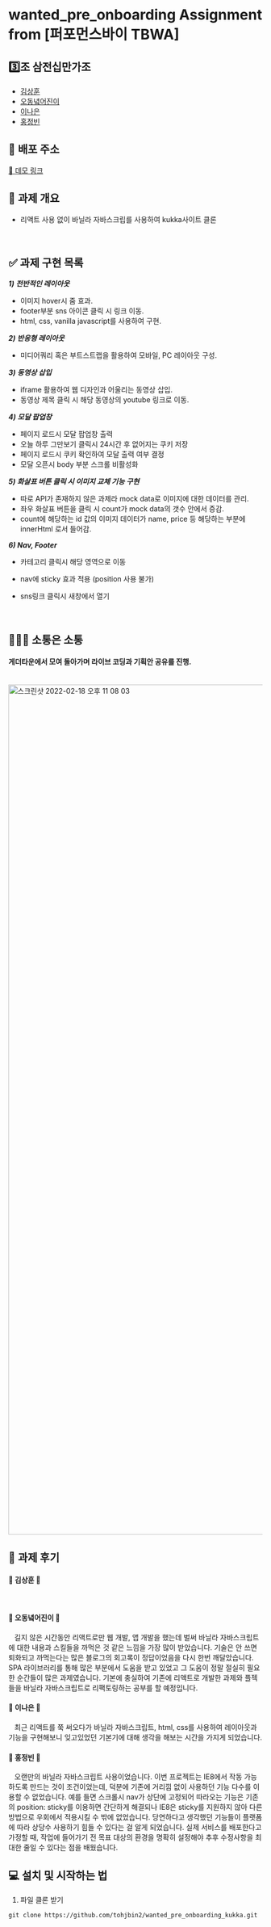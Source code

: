 # wanted_pre_onboarding Assignment from [퍼포먼스바이 TBWA]

## 3️⃣조 삼전십만가조

- [김상훈](https://github.com/Ho0on)
- [오동녘어진이](https://github.com/eojine94)
- [이나은](https://github.com/cotton-cotton)
- [홍정빈](https://github.com/tohjbin2)

## 🚀 배포 주소

[🔗 데모 링크](https://jovial-hodgkin-6ee749.netlify.app/)

## 🥑 과제 개요

- 리액트 사용 없이 바닐라 자바스크립를 사용하여 kukka사이트 클론

  <br>

## ✅ 과제 구현 목록

**_1) 전반적인 레이아웃_**

- 이미지 hover시 줌 효과.
- footer부분 sns 아이콘 클릭 시 링크 이동.
- html, css, vanilla javascript를 사용하여 구현.

**_2) 반응형 레이아웃_**

- 미디어쿼리 혹은 부트스트랩을 활용하여 모바일, PC 레이아웃 구성.

**_3) 동영상 삽입_**

- iframe 활용하여 웹 디자인과 어울리는 동영상 삽입.
- 동영상 제목 클릭 시 해당 동영상의 youtube 링크로 이동.

**_4) 모달 팝업창_**

- 페이지 로드시 모달 팝업창 출력
- 오늘 하루 그만보기 클릭시 24시간 후 없어지는 쿠키 저장
- 페이지 로드시 쿠키 확인하여 모달 출력 여부 결정
- 모달 오픈시 body 부분 스크롤 비활성화

**_5) 화살표 버튼 클릭 시 이미지 교체 기능 구현_**
- 따로 API가 존재하지 않은 과제라 mock data로 이미지에 대한 데이터를 관리.
- 좌우 화살표 버튼을 클릭 시 count가 mock data의 갯수 안에서 증감.
- count에 해당하는 id 값의 이미지 데이터가 name, price 등 해당하는 부분에 innerHtml 로서 들어감.

**_6) Nav, Footer_**
- 카테고리 클릭시 해당 영역으로 이동
- nav에 sticky 효과 적용 (position 사용 불가)
- sns링크 클릭시 새창에서 열기


  <br>

## 👨🏼‍💻 소통은 소통

#### 게더타운에서 모여 돌아가며 라이브 코딩과 기획안 공유를 진행.
  <br>

  <img width="1684" alt="스크린샷 2022-02-18 오후 11 08 03" src="https://user-images.githubusercontent.com/63281199/155203331-b52a2e77-c0d4-4de2-aaa3-4597854224e0.png">

  
## 🍉 과제 후기

#### 🍩 김상훈 🍩
&nbsp;&nbsp; 

#### 🍿 오동녘어진이 🍿
&nbsp;&nbsp; 길지 않은 시간동안 리액트로만 웹 개발, 앱 개발을 했는데 벌써 바닐라 자바스크립트에 대한 내용과 스킬들을 까먹은 것 같은 느낌을 가장 많이 받았습니다. 기술은 안 쓰면 퇴화되고 까먹는다는 많은 블로그의 회고록이 정답이었음을 다시 한번 깨달았습니다. SPA 라이브러리를 통해 많은 부분에서 도움을 받고 있었고 그 도움이 정말 절실히 필요한 순간들이 많은 과제였습니다. 기본에 충실하여 기존에 리액트로 개발한 과제와 플젝들을 바닐라 자바스크립트로 리팩토링하는 공부를 할 예정입니다.

#### 🍭 이나은 🍭
&nbsp;&nbsp; 최근 리액트를 쭉 써오다가 바닐라 자바스크립트, html, css를 사용하여 레이아웃과 기능을 구현해보니 잊고있었던 기본기에 대해 생각을 해보는 시간을 가지게 되었습니다. 

#### 🍙 홍정빈 🍙
&nbsp;&nbsp; 오랜만의 바닐라 자바스크립트 사용이었습니다. 이번 프로젝트는 IE8에서 작동 가능하도록 만드는 것이 조건이었는데, 덕분에 기존에 거리낌 없이 사용하던 기능 다수를 이용할 수 없었습니다. 예를 들면 스크롤시 nav가 상단에 고정되어 따라오는 기능은 기존의 position: sticky를 이용하면 간단하게 해결되나 IE8은 sticky를 지원하지 않아 다른 방법으로 우회에서 적용시킬 수 밖에 없었습니다. 당연하다고 생각했던 기능들이 플랫폼에 따라 상당수 사용하기 힘들 수 있다는 걸 알게 되었습니다. 실제 서비스를 배포한다고 가정할 때, 작업에 들어가기 전 목표 대상의 환경을 명확히 설정해야 추후 수정사항을 최대한 줄일 수 있다는 점을 배웠습니다.


## 💻 설치 및 시작하는 법

1. 파일 클론 받기

```
git clone https://github.com/tohjbin2/wanted_pre_onboarding_kukka.git
```

